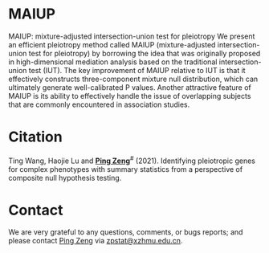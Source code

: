 # MAIUP
MAIUP: mixture-adjusted intersection-union test for pleiotropy
We present an efficient pleiotropy method called MAIUP (mixture-adjusted intersection-union test for pleiotropy) by borrowing the idea that was originally proposed in high-dimensional mediation analysis based on the traditional intersection-union test (IUT). The key improvement of MAIUP relative to IUT is that it effectively constructs three-component mixture null distribution, which can ultimately generate well-calibrated P values. Another attractive feature of MAIUP is its ability to effectively handle the issue of overlapping subjects that are commonly encountered in association studies.

# Citation
Ting Wang, Haojie Lu and [**Ping Zeng**](https://github.com/biostatpzeng)<sup>#</sup> (2021). Identifying pleiotropic genes for complex phenotypes with summary statistics from a perspective of composite null hypothesis testing.

# Contact
We are very grateful to any questions, comments, or bugs reports; and please contact [Ping Zeng](https://github.com/biostatpzeng) via zpstat@xzhmu.edu.cn.
